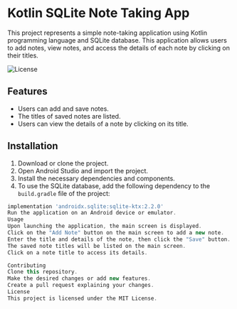 # Kotlin SQLite Note Taking App

This project represents a simple note-taking application using Kotlin programming language and SQLite database. This application allows users to add notes, view notes, and access the details of each note by clicking on their titles.

![License](https://img.shields.io/badge/License-MIT-blue.svg)

## Features
- Users can add and save notes.
- The titles of saved notes are listed.
- Users can view the details of a note by clicking on its title.

## Installation
1. Download or clone the project.
2. Open Android Studio and import the project.
3. Install the necessary dependencies and components.
4. To use the SQLite database, add the following dependency to the `build.gradle` file of the project:

```groovy
implementation 'androidx.sqlite:sqlite-ktx:2.2.0'
Run the application on an Android device or emulator.
Usage
Upon launching the application, the main screen is displayed.
Click on the "Add Note" button on the main screen to add a new note.
Enter the title and details of the note, then click the "Save" button.
The saved note titles will be listed on the main screen.
Click on a note title to access its details.

Contributing
Clone this repository.
Make the desired changes or add new features.
Create a pull request explaining your changes.
License
This project is licensed under the MIT License.
